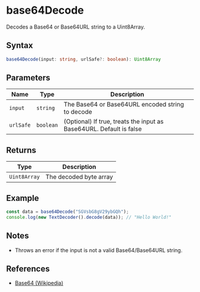 # base64Decode

Decodes a Base64 or Base64URL string to a Uint8Array.

## Syntax

```typescript
base64Decode(input: string, urlSafe?: boolean): Uint8Array
```

## Parameters

| Name        | Type       | Description                                             |
| ----------- | ---------- | ------------------------------------------------------- |
| `input`     | `string`   | The Base64 or Base64URL encoded string to decode        |
| `urlSafe`   | `boolean`  | (Optional) If true, treats the input as Base64URL. Default is false |

## Returns

| Type           | Description                |
| -------------- | -------------------------- |
| `Uint8Array`   | The decoded byte array     |

## Example

```typescript
const data = base64Decode("SGVsbG8gV29ybGQh");
console.log(new TextDecoder().decode(data)); // "Hello World!"
```

## Notes

- Throws an error if the input is not a valid Base64/Base64URL string.

## References

- [Base64 (Wikipedia)](https://en.wikipedia.org/wiki/Base64)
